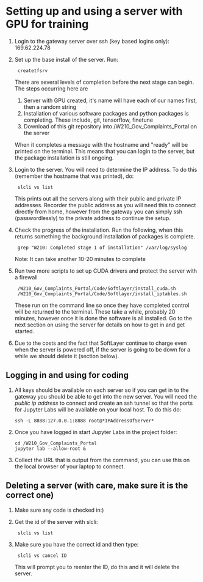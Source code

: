 # Setting up and using a server with GPU for training

1. Login to the gateway server over ssh (key based logins only): 169.62.224.78
2. Set up the base install of the server.  Run:

        createtfsrv

    There are several levels of completion before the next stage can begin.  The steps occurring here are
	1. Server with GPU created, it's name will have each of our names first, then a random string
	2. Installation of various software packages and python packages is completing.  These include, git, tensorflow, finetune
	3. Download of this git repository into /W210_Gov_Complaints_Portal on the server

    When it completes a message with the hostname and "ready" will be printed on the terminal.  This means that you can login to the server, but the package installation is still ongoing.

3. Login to the server.  You will need to determine the IP address.  To do this (remember the hostname that was printed), do:

        slcli vs list

	This prints out all the servers along with their public and private IP addresses.  Recorder the public address as you will need this to connect directly from home, however from the gateway you can simply ssh (passwordlessly) to the private address to continue the setup. 
4. Check the progress of the installation.  Run the following, when this returns something the background installation of packages is complete.

        grep "W210: Completed stage 1 of installation" /var/log/syslog

    Note: It can take another 10-20 minutes to complete

5. Run two more scripts to set up CUDA drivers and protect the server with a firewall

        /W210_Gov_Complaints_Portal/Code/Softlayer/install_cuda.sh
        /W210_Gov_Complaints_Portal/Code/Softlayer/install_iptables.sh
	
	These run on the command line so once they have completed control will be returned to the terminal.  These take a while, probably 20 minutes, however once it is done the software is all installed.  Go to the next section on using the server for details on how to get in and get started.

6. Due to the costs and the fact that SoftLayer continue to charge even when the server is powered off, if the server is going to be down for a while we should delete it (section below).

## Logging in and using for coding

1.  All keys should be available on each server so if you can get in to the gateway you should be able to get into the new server.  You will need the *public ip address* to connect and create an ssh tunnel so that the ports for Jupyter Labs will be available on your local host.  To do this do:

        ssh -L 8888:127.0.0.1:8888 root@*IPAddressOfServer*

2.  Once you have logged in start Jupyter Labs in the project folder:

        cd /W210_Gov_Complaints_Portal
        jupyter lab --allow-root &

3.  Collect the URL that is output from the command, you can use this on the local browser of your laptop to connect.


## Deleting a server (with care, make sure it is the correct one)

1. Make sure any code is checked in:)
2. Get the id of the server with slcli:

        slcli vs list

3. Make sure you have the correct id and then type:

        slcli vs cancel ID

	This will prompt you to reenter the ID, do this and it will delete the server.


